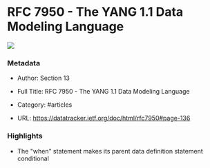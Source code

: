 # RFC 7950 - The YANG 1.1 Data Modeling Language

![](https://readwise-assets.s3.amazonaws.com/static/images/article3.5c705a01b476.png)

### Metadata

- Author: Section 13
- Full Title: RFC 7950 - The YANG 1.1 Data Modeling Language
- Category: #articles

- URL: https://datatracker.ietf.org/doc/html/rfc7950#page-136

### Highlights

- The "when" statement makes its parent data definition statement conditional
